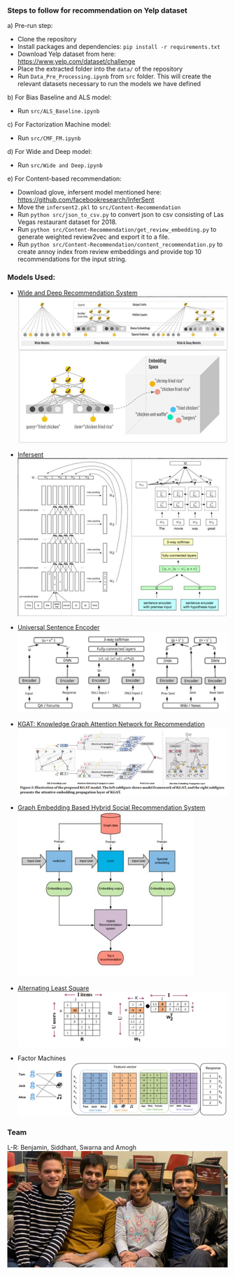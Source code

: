 ### Steps to follow for recommendation on Yelp dataset
a) Pre-run step:
* Clone the repository
* Install packages and dependencies: `pip install -r requirements.txt`
* Download Yelp dataset from here: https://www.yelp.com/dataset/challenge
* Place the extracted folder into the `data/` of the repository
* Run `Data_Pre_Processing.ipynb` from `src` folder. This will create the relevant datasets necessary to run the models we have defined 

b) For Bias Baseline and ALS model:
* Run `src/ALS_Baseline.ipynb`

c) For Factorization Machine model:
* Run `src/CMF_FM.ipynb`

d) For Wide and Deep model:
* Run `src/Wide and Deep.ipynb`

e) For Content-based recommendation:
* Download glove, infersent model mentioned here: https://github.com/facebookresearch/InferSent
* Move the `infersent2.pkl` to `src/Content-Recommendation`
* Run `python src/json_to_csv.py` to convert json to csv consisting of Las Vegas restaurant dataset for 2018.
* Run `python src/Content-Recommendation/get_review_embedding.py` to generate weighted review2vec and export it to a file.
* Run `python src/Content-Recommendation/content_recommendation.py` to create annoy index from review embeddings and provide top 10 recommendations for the input string.

### Models Used:
* [Wide and Deep Recommendation System](https://arxiv.org/pdf/1606.07792.pdf)
![Wide and Deep Recommendation model](https://github.com/AmoghM/Yelp-Restaurants-RecSys/blob/master/images/wide-deep-collage.png)

* [Infersent](https://arxiv.org/pdf/1705.02364.pdf)
![Sentence Embedding](https://github.com/AmoghM/Yelp-Restaurants-RecSys/blob/master/images/infersent.JPG)

* [Universal Sentence Encoder](https://arxiv.org/pdf/1803.11175.pdf)
![USE](https://github.com/AmoghM/Yelp-Restaurants-RecSys/blob/master/images/use.JPG)

* [KGAT: Knowledge Graph Attention Network for
Recommendation](https://arxiv.org/pdf/1905.07854.pdf)
![KGAT](https://github.com/AmoghM/Yelp-Restaurants-RecSys/blob/master/images/KGAT.JPG)

* [Graph Embedding Based Hybrid Social
Recommendation System](https://arxiv.org/pdf/1908.09454.pdf)
![GraphEmb](https://github.com/AmoghM/Yelp-Restaurants-RecSys/blob/master/images/Graph-embedding.JPG)

* [Alternating Least Square](https://dl.acm.org/citation.cfm?id=1608614)
![ALS](https://github.com/AmoghM/Yelp-Restaurants-RecSys/blob/master/images/ALS.png)
* Factor Machines 
![FM](https://github.com/AmoghM/Yelp-Restaurants-RecSys/blob/master/images/Factorization-Machine.png)


### Team
L-R: Benjamin, Siddhant, Swarna and Amogh
![team](https://github.com/AmoghM/Yelp-Restaurants-RecSys/blob/master/images/team.jpeg)
